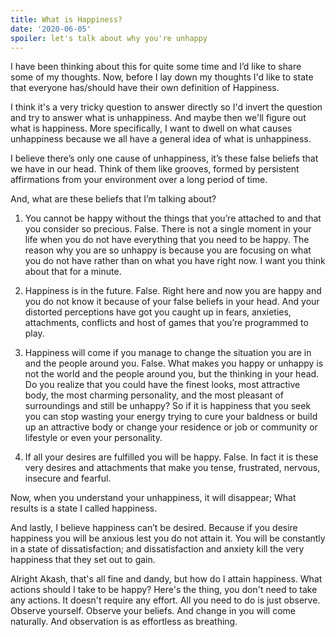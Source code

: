 ```yaml
---
title: What is Happiness?
date: '2020-06-05'
spoiler: let's talk about why you're unhappy
---
```


I have been thinking about this for quite some time and I’d like to share some of my thoughts. Now, before I lay down my thoughts I'd like to state that everyone has/should have their own definition of Happiness.

I think it's a very tricky question to answer directly so I'd invert the question and try to answer what is unhappiness. And maybe then we'll figure out what is happiness. More specifically, I want to dwell on what causes unhappiness because we all have a general idea of what is unhappiness.

I believe there’s only one cause of unhappiness, it’s these false beliefs that we have in our head. Think of them like grooves, formed by persistent affirmations from your environment over a long period of time.

And, what are these beliefs that I’m talking about?

1. You cannot be happy without the things that you’re attached to and that you consider so precious. False. There is not a single moment in your life when you do not have everything that you need to be happy. The reason why you are so unhappy is because you are focusing on what you do not have rather than on what you have right now. I want you think about that for a minute.

2. Happiness is in the future. False. Right here and now you are happy and you do not know it because of your false beliefs in your head. And your distorted perceptions have got you caught up in fears, anxieties, attachments, conflicts and host of games that you’re programmed to play.

3. Happiness will come if you manage to change the situation you are in and the people around you. False. What makes you happy or unhappy is not the world and the people around you, but the thinking in your head. Do you realize that you could  have the finest looks, most attractive body, the most charming personality, and the most pleasant of surroundings and still be unhappy? So if it is happiness that you seek you can stop wasting your energy trying to cure your baldness or build up an attractive body or change your residence or job or community or lifestyle or even your personality.

4. If all your desires are fulfilled you will be happy. False. In fact it is these very desires and attachments that make you tense, frustrated, nervous, insecure and fearful.

Now, when you understand your unhappiness, it will disappear; What results is a state I called happiness.

And lastly, I believe happiness can’t be desired. Because if you desire happiness you will be anxious lest you do not attain it. You will be constantly in a state of dissatisfaction; and dissatisfaction and anxiety kill the very happiness that they set out to gain.


Alright Akash, that's all fine and dandy, but how do I attain happiness. What actions should I take to be happy?
Here's the thing, you don't need to take any actions. It doesn't require any effort. All you need to do is just observe. Observe yourself. Observe your beliefs. And change in you will come naturally. And observation is as effortless as breathing.
